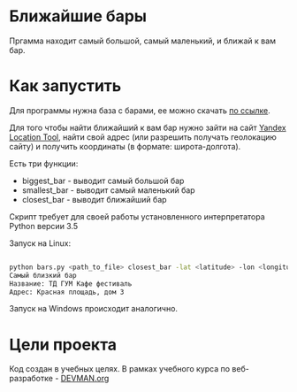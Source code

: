 # Ближайшие бары

Пргамма находит самый большой, самый маленький, и ближай к вам бар.

# Как запустить

Для программы нужна база с барами, ее можно скачать [по ссылке](https://devman.org/media/filer_public/95/74/957441dc-78df-4c99-83b2-e93dfd13c2fa/bars.json).

Для того чтобы найти ближайший к вам бар нужно зайти на сайт [Yandex Location Tool](https://yandex.ru/map-constructor/location-tool/), найти свой адрес (или разрешить получать геолокацию сайту) и получить координаты (в формате: широта-долгота).

Есть три функции: 
+ biggest_bar - выводит самый большой бар
+ smallest_bar - выводит самый маленький бар
+ closest_bar - выводит ближайший бар

Скрипт требует для своей работы установленного интерпретатора Python версии 3.5

Запуск на Linux:

```bash

python bars.py <path_to_file> closest_bar -lat <latitude> -lon <longitude> # possibly requires call of python3 executive
Самый близкий бар
Название: ТД ГУМ Кафе фестиваль
Адрес: Красная площадь, дом 3

```

Запуск на Windows происходит аналогично.

# Цели проекта

Код создан в учебных целях. В рамках учебного курса по веб-разработке - [DEVMAN.org](https://devman.org)
